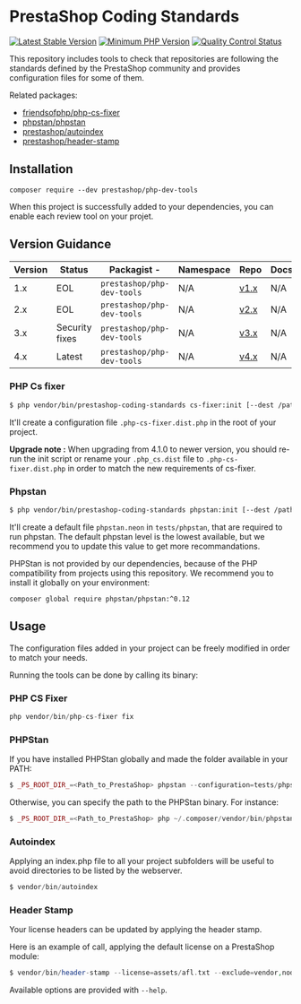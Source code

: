 # PrestaShop Coding Standards

[![Latest Stable Version](https://img.shields.io/packagist/v/prestashop/php-dev-tools.svg?style=flat-square)](https://packagist.org/packages/prestashop/php-dev-tools) [![Minimum PHP Version](https://img.shields.io/badge/php-%3E%3D%207.2.5-8892BF.svg?style=flat-square)](https://php.net/) [![Quality Control Status](https://img.shields.io/github/workflow/status/prestashop/php-dev-tools/PHP%20tests?style=flat-square)](https://github.com/prestashop/php-dev-tools/actions/workflows/php.yml)


This repository includes tools to check that repositories are following the standards defined by the PrestaShop community and provides configuration files for some of them.

Related packages:

* [friendsofphp/php-cs-fixer](http://github.com/FriendsOfPHP/PHP-CS-Fixer)
* [phpstan/phpstan](https://github.com/phpstan/phpstan)
* [prestashop/autoindex](https://github.com/PrestaShopCorp/autoindex)
* [prestashop/header-stamp](https://github.com/PrestaShopCorp/header-stamp)


## Installation

```
composer require --dev prestashop/php-dev-tools
```

When this project is successfully added to your dependencies, you can enable each review tool on your projet.

## Version Guidance

| Version | Status         | Packagist           -| Namespace    | Repo                | Docs                | PHP Version  |
|---------|----------------|----------------------|--------------|---------------------|---------------------|--------------|
| 1.x     | EOL         | `prestashop/php-dev-tools` | N/A  | [v1.x][lib-1-repo] | N/A                 | >=5.6,<7.2  |
| 2.x     | EOL         | `prestashop/php-dev-tools` | N/A  | [v2.x][lib-2-repo] | N/A                 | >=5.6,<7.2  |
| 3.x     | Security fixes         | `prestashop/php-dev-tools` | N/A  | [v3.x][lib-3-repo] | N/A                 | >=5.6,>=7.2.5  |
| 4.x     | Latest         | `prestashop/php-dev-tools` | N/A  | [v4.x][lib-4-repo] | N/A                 | >=7.2.5  |

[lib-1-repo]: https://github.com/PrestaShop/php-dev-tools/tree/1.x
[lib-2-repo]: https://github.com/PrestaShop/php-dev-tools/tree/2.x
[lib-3-repo]: https://github.com/PrestaShop/php-dev-tools/tree/3.x
[lib-4-repo]: https://github.com/PrestaShop/php-dev-tools/tree/master

### PHP Cs fixer

```bash 
$ php vendor/bin/prestashop-coding-standards cs-fixer:init [--dest /path/to/my/project]
```

It'll create a configuration file `.php-cs-fixer.dist.php` in the root of your project.

**Upgrade note :** When upgrading from 4.1.0 to newer version, you should re-run the init script or rename your ``.php_cs.dist`` file to ``.php-cs-fixer.dist.php`` in order to match the new requirements of cs-fixer.

### Phpstan

```bash
$ php vendor/bin/prestashop-coding-standards phpstan:init [--dest /path/to/my/project]
```

It'll create a default file `phpstan.neon` in `tests/phpstan`, that are required to run phpstan.
The default phpstan level is the lowest available, but we recommend you to update this value to get more recommandations.

PHPStan is not provided by our dependencies, because of the PHP compatibility from projects using this repository. We recommend you to install it globally on your environment:

```
composer global require phpstan/phpstan:^0.12
```

## Usage

The configuration files added in your project can be freely modified in order to match your needs.

Running the tools can be done by calling its binary:

### PHP CS Fixer

```php
php vendor/bin/php-cs-fixer fix
```

### PHPStan

If you have installed PHPStan globally and made the folder available in your PATH:

```php
$ _PS_ROOT_DIR_=<Path_to_PrestaShop> phpstan --configuration=tests/phpstan/phpstan.neon analyse <path1 [path2 [...]]>
```

Otherwise, you can specify the path to the PHPStan binary. For instance:

```php
$ _PS_ROOT_DIR_=<Path_to_PrestaShop> php ~/.composer/vendor/bin/phpstan.phar --configuration=tests/phpstan/phpstan.neon analyse <path1 [path2 [...]]>
```

### Autoindex

Applying an index.php file to all your project subfolders will be useful to avoid directories to be listed by the webserver.

```php
$ vendor/bin/autoindex
```

### Header Stamp

Your license headers can be updated by applying the header stamp.

Here is an example of call, applying the default license on a PrestaShop module:

```php
$ vendor/bin/header-stamp --license=assets/afl.txt --exclude=vendor,node_modules
```

Available options are provided with `--help`.
